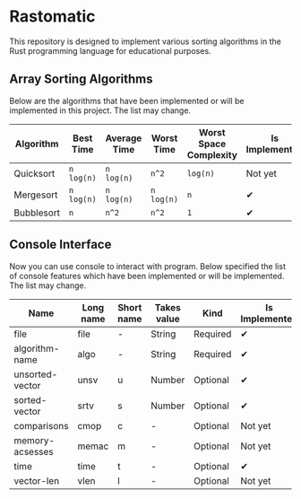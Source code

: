 # Rastomatic
This repository is designed to implement various sorting algorithms in the Rust programming language for educational purposes.

## Array Sorting Algorithms
Below are the algorithms that have been implemented or will be implemented in this project. The list may change.

| Algorithm  | Best Time  | Average Time | Worst Time | Worst Space Complexity | Is Implemented |
| ---------- | ---------- | ------------ | ---------- | ---------------------- | -------------- |
| Quicksort  | `n log(n)` | `n log(n)`   | `n^2     ` | `log(n)`               | Not yet        |
| Mergesort  | `n log(n)` | `n log(n)`   | `n log(n)` | `n     `               | ✔ |
| Bubblesort | `n       ` | `n^2     `   | `n^2     ` | `1     `               | ✔ |

## Console Interface
Now you can use console to interact with program. Below specified the list of console features which have been implemented or will be implemented. The list may change.

| Name            | Long name | Short name | Takes value | Kind       | Is Implemented |
| --------------- | --------- | ---------- | ----------- | ---------- | -------------- |
| file            | file      | -          | String      | Required   | ✔ |
| algorithm-name  | algo      | -          | String      | Required   | ✔ |
| unsorted-vector | unsv      | u          | Number      | Optional   | ✔ |
| sorted-vector   | srtv      | s          | Number      | Optional   | ✔ |
| comparisons     | cmop      | c          | -           | Optional   | Not yet |
| memory-acsesses | memac     | m          | -           | Optional   | Not yet |
| time            | time      | t          | -           | Optional   | ✔ |
| vector-len      | vlen      | l          | -           | Optional   | Not yet |
